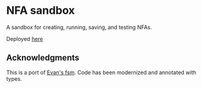 # NFA sandbox

A sandbox for creating, running, saving, and testing NFAs.

Deployed [here](https://github.shilangyu.dev/nfa-sandbox)

## Acknowledgments

This is a port of [Evan's fsm](https://github.com/evanw/fsm). Code has been modernized and annotated with types.
